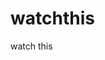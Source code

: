 watchthis
=========

watch this






































































































